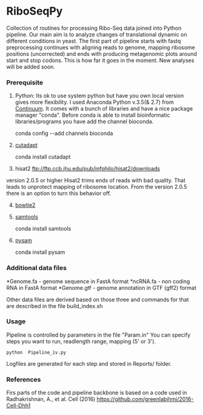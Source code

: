 # RiboSeqPy

Collection of routines for processing Ribo-Seq data joined into Python pipeline.
Our main aim is to analyze changes of translational dynamic on different conditions in yeast.
The first part of pipeline starts with fastq preprocessing continues with aligning reads 
to genome, mapping ribosome positions (uncorrected) and ends with producing metagenomic
plots around start and stop codons. This is how far it goes in the moment. 
New analyses will be added soon.


### Prerequisite
1) Python:
  Its ok to use system python but have you own local version gives more flexibility.
  I used Anaconda Python v.3.5(& 2.7) from [Continuum](https://www.continuum.io/downloads). It comes with a bunch of libraries and have a nice 
  package manager "conda". Before conda is able to install bioinformatic libraries/programs you have 
  add the channel bioconda.
  
    conda config --add channels bioconda
          
2) [cutadapt](https://cutadapt.readthedocs.io/en/stable/)   

    conda install cutadapt
          
3) hisat2    ftp://ftp.ccb.jhu.edu/pub/infphilo/hisat2/downloads

version 2.0.5 or higher
Hisat2 trims ends of reads with bad quality. That leads to unprotect mapping of ribosome location.
From the version 2.0.5 there is an option to turn this behavior off.
   
4) [bowtie2](http://bowtie-bio.sourceforge.net/bowtie2/index.shtml)

5) [samtools](https://github.com/samtools/samtools/) 

    conda install samtools
        
6) [pysam](https://github.com/pysam-developers/pysam)

    conda install pysam

### Additional data files

  *Genome.fa  - genome sequence in FastA format
  *ncRNA.fa   - non coding RNA in FastA format
  *Genome.gtf - genome annotation in GTF (gff2) format

Other data files are derived based on those three and commands for that are described in the file  build_index.sh

### Usage
Pipeline is controlled by parameters in the file "Param.in" You can specify steps you want to run, 
readlength range, mapping (5' or 3'). 

    python  Pipeline_iv.py

Logfiles are generated for each step and stored in Reports/ folder.


### References
Firs parts of the code and pipeline backbone is based on a code used in Radhakrishnan, A., et al. Cell (2016)
https://github.com/greenlabjhmi/2016-Cell-Dhh1
